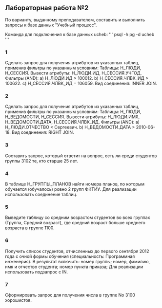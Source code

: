 ## Лабораторная работа №2

По варианту, выданному преподавателем, составить и выполнить запросы к базе данных "Учебный процесс".

Команда для подключения к базе данных ucheb:
'''
psql -h pg -d ucheb
'''

### 1
Сделать запрос для получения атрибутов из указанных таблиц, применив фильтры по указанным условиям:
Таблицы: Н_ЛЮДИ, Н_СЕССИЯ.
Вывести атрибуты: Н_ЛЮДИ.ИД, Н_СЕССИЯ.УЧГОД.
Фильтры (AND):
a) Н_ЛЮДИ.ИД > 100012.
b) Н_СЕССИЯ.ЧЛВК_ИД > 100622.
c) Н_СЕССИЯ.ЧЛВК_ИД = 106059.
Вид соединения: INNER JOIN.


### 2
Сделать запрос для получения атрибутов из указанных таблиц, применив фильтры по указанным условиям:
Таблицы: Н_ЛЮДИ, Н_ВЕДОМОСТИ, Н_СЕССИЯ.
Вывести атрибуты: Н_ЛЮДИ.ИМЯ, Н_ВЕДОМОСТИ.ДАТА, Н_СЕССИЯ.ЧЛВК_ИД.
Фильтры (AND):
a) Н_ЛЮДИ.ОТЧЕСТВО < Сергеевич.
b) Н_ВЕДОМОСТИ.ДАТА > 2010-06-18.
Вид соединения: RIGHT JOIN.


### 3
Составить запрос, который ответит на вопрос, есть ли среди студентов группы 3102 те, кто старше 25 лет.

### 4
В таблице Н_ГРУППЫ_ПЛАНОВ найти номера планов, по которым обучается (обучалось) ровно 2 групп ФКТИУ.
Для реализации использовать соединение таблиц.

### 5
Выведите таблицу со средним возрастом студентов во всех группах (Группа, Средний возраст), где средний возраст больше среднего возраста в группе 1100.

### 6
Получить список студентов, отчисленных до первого сентября 2012 года с очной формы обучения (специальность: Программная инженерия). В результат включить:
номер группы;
номер, фамилию, имя и отчество студента;
номер пункта приказа;
Для реализации использовать подзапрос с IN.

### 7
Сформировать запрос для получения числа в группе No 3100 хорошистов.
